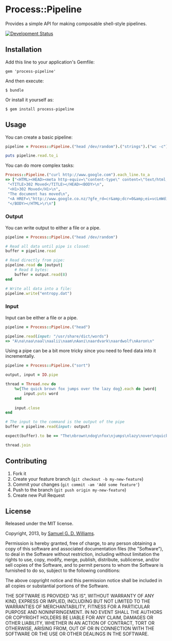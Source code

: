 # Process::Pipeline

Provides a simple API for making composable shell-style pipelines.

[![Development Status](https://github.com/ioquatix/process-pipeline/workflows/Development/badge.svg)](https://github.com/ioquatix/process-pipeline/actions?workflow=Development)

## Installation

Add this line to your application's Gemfile:

	gem 'process-pipeline'

And then execute:

	$ bundle

Or install it yourself as:

	$ gem install process-pipeline

## Usage

You can create a basic pipeline:

```ruby
pipeline = Process::Pipeline.("head /dev/random").("strings").("wc -c")

puts pipeline.read.to_i
```

You can do more complex tasks:

```ruby
Process::Pipeline.("curl http://www.google.com").each_line.to_a
=> ["<HTML><HEAD><meta http-equiv=\"content-type\" content=\"text/html;charset=utf-8\">\n",
 "<TITLE>302 Moved</TITLE></HEAD><BODY>\n",
 "<H1>302 Moved</H1>\n",
 "The document has moved\n",
 "<A HREF=\"http://www.google.co.nz/?gfe_rd=cr&amp;dcr=0&amp;ei=vcLmWdihI6bu8we2qpD4Cg\">here</A>.\r\n",
 "</BODY></HTML>\r\n"]
```

### Output

You can write output to either a file or a pipe.

```ruby
pipeline = Process::Pipeline.("head /dev/random")

# Read all data until pipe is closed:
buffer = pipeline.read

# Read directly from pipe:
pipeline.read do |output|
	# Read 8 bytes:
	buffer = output.read(8)
end

# Write all data into a file:
pipeline.write("entropy.dat")
```

### Input

Input can be either a file or a pipe.

```ruby
pipeline = Process::Pipeline.("head")

pipeline.read(input: "/usr/share/dict/words")
=> "A\na\naa\naal\naalii\naam\nAani\naardvark\naardwolf\nAaron\n"
```

Using a pipe can be a bit more tricky since you need to feed data into it incrementally.

```ruby
pipeline = Process::Pipeline.("sort")

output, input = IO.pipe

thread = Thread.new do
	%w{The quick brown fox jumps over the lazy dog}.each do |word|
		input.puts word
	end
	
	input.close
end

# The input to the command is the output of the pipe
buffer = pipeline.read(input: output)

expect(buffer).to be == "The\nbrown\ndog\nfox\njumps\nlazy\nover\nquick\nthe\n"

thread.join
```

## Contributing

1. Fork it
2. Create your feature branch (`git checkout -b my-new-feature`)
3. Commit your changes (`git commit -am 'Add some feature'`)
4. Push to the branch (`git push origin my-new-feature`)
5. Create new Pull Request

## License

Released under the MIT license.

Copyright, 2013, by [Samuel G. D. Williams](http://www.codeotaku.com/samuel-williams).

Permission is hereby granted, free of charge, to any person obtaining a copy
of this software and associated documentation files (the "Software"), to deal
in the Software without restriction, including without limitation the rights
to use, copy, modify, merge, publish, distribute, sublicense, and/or sell
copies of the Software, and to permit persons to whom the Software is
furnished to do so, subject to the following conditions:

The above copyright notice and this permission notice shall be included in
all copies or substantial portions of the Software.

THE SOFTWARE IS PROVIDED "AS IS", WITHOUT WARRANTY OF ANY KIND, EXPRESS OR
IMPLIED, INCLUDING BUT NOT LIMITED TO THE WARRANTIES OF MERCHANTABILITY,
FITNESS FOR A PARTICULAR PURPOSE AND NONINFRINGEMENT. IN NO EVENT SHALL THE
AUTHORS OR COPYRIGHT HOLDERS BE LIABLE FOR ANY CLAIM, DAMAGES OR OTHER
LIABILITY, WHETHER IN AN ACTION OF CONTRACT, TORT OR OTHERWISE, ARISING FROM,
OUT OF OR IN CONNECTION WITH THE SOFTWARE OR THE USE OR OTHER DEALINGS IN
THE SOFTWARE.
